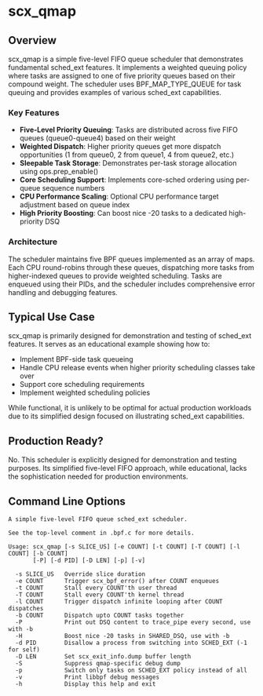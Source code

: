# scx_qmap

## Overview

scx_qmap is a simple five-level FIFO queue scheduler that demonstrates fundamental sched_ext features. It implements a weighted queuing policy where tasks are assigned to one of five priority queues based on their compound weight. The scheduler uses BPF_MAP_TYPE_QUEUE for task queuing and provides examples of various sched_ext capabilities.

### Key Features

- **Five-Level Priority Queuing**: Tasks are distributed across five FIFO queues (queue0-queue4) based on their weight
- **Weighted Dispatch**: Higher priority queues get more dispatch opportunities (1 from queue0, 2 from queue1, 4 from queue2, etc.)
- **Sleepable Task Storage**: Demonstrates per-task storage allocation using ops.prep_enable()
- **Core Scheduling Support**: Implements core-sched ordering using per-queue sequence numbers
- **CPU Performance Scaling**: Optional CPU performance target adjustment based on queue index
- **High Priority Boosting**: Can boost nice -20 tasks to a dedicated high-priority DSQ

### Architecture

The scheduler maintains five BPF queues implemented as an array of maps. Each CPU round-robins through these queues, dispatching more tasks from higher-indexed queues to provide weighted scheduling. Tasks are enqueued using their PIDs, and the scheduler includes comprehensive error handling and debugging features.

## Typical Use Case

scx_qmap is primarily designed for demonstration and testing of sched_ext features. It serves as an educational example showing how to:
- Implement BPF-side task queueing
- Handle CPU release events when higher priority scheduling classes take over
- Support core scheduling requirements
- Implement weighted scheduling policies

While functional, it is unlikely to be optimal for actual production workloads due to its simplified design focused on illustrating sched_ext capabilities.

## Production Ready?

No. This scheduler is explicitly designed for demonstration and testing purposes. Its simplified five-level FIFO approach, while educational, lacks the sophistication needed for production environments.

## Command Line Options

```
A simple five-level FIFO queue sched_ext scheduler.

See the top-level comment in .bpf.c for more details.

Usage: scx_qmap [-s SLICE_US] [-e COUNT] [-t COUNT] [-T COUNT] [-l COUNT] [-b COUNT]
       [-P] [-d PID] [-D LEN] [-p] [-v]

  -s SLICE_US   Override slice duration
  -e COUNT      Trigger scx_bpf_error() after COUNT enqueues
  -t COUNT      Stall every COUNT'th user thread
  -T COUNT      Stall every COUNT'th kernel thread
  -l COUNT      Trigger dispatch infinite looping after COUNT dispatches
  -b COUNT      Dispatch upto COUNT tasks together
  -P            Print out DSQ content to trace_pipe every second, use with -b
  -H            Boost nice -20 tasks in SHARED_DSQ, use with -b
  -d PID        Disallow a process from switching into SCHED_EXT (-1 for self)
  -D LEN        Set scx_exit_info.dump buffer length
  -S            Suppress qmap-specific debug dump
  -p            Switch only tasks on SCHED_EXT policy instead of all
  -v            Print libbpf debug messages
  -h            Display this help and exit
```